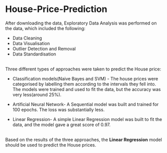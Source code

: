 # House-Price-Prediction

After downloading the data, Exploratory Data Analysis was performed on the data, which included the following:
  * Data Cleaning
  * Data Visualisation
  * Outlier Detection and Removal
  * Data Standardisation

<br> 
Three different types of approaches were taken to predict the House price:

  * Classification models(Naive Bayes and SVM) - The house prices were categorised by labelling them according to the intervals they fell into. 
    The models were trained and used to fit the data, but the accuracy was very less(around 25%).
 
  * Artificial Neural Network- A Sequential model was built and trained for 100 epochs. The loss was substantially less.
 
  * Linear Regression- A simple Linear Regression model was built to fit the data, and the model gave a great score of 0.97.
 
 <br>
 Based on the results of the three approaches, the <b>Linear Regression</b> model should be used to predict the House prices.

